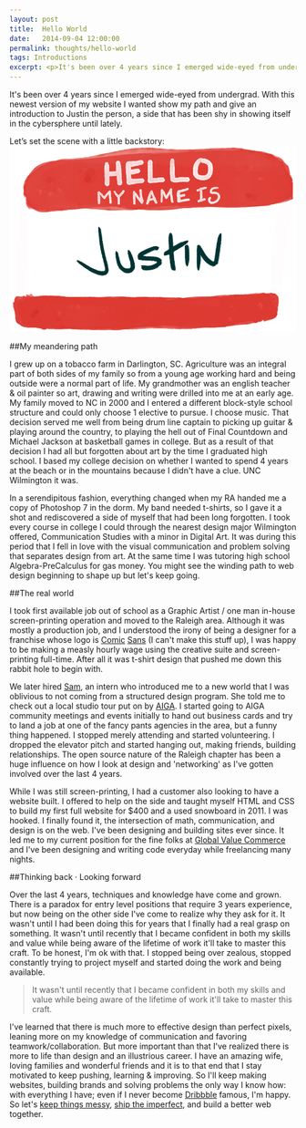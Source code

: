 ```yaml
---
layout: post
title:  Hello World
date:   2014-09-04 12:00:00
permalink: thoughts/hello-world
tags: Introductions
excerpt: <p>It's been over 4 years since I emerged wide-eyed from undergrad. With this newest version of my website I wanted show my path and give an introduction to Justin the person, a side that has been shy in showing itself in the cybersphere until lately.</p>        
---
```

				
It's been over 4 years since I emerged wide-eyed from undergrad. With this newest version of my website I wanted show my path and give an introduction to Justin the person, a side that has been shy in showing itself in the cybersphere until lately.

Let’s set the scene with a little backstory:
![Hello my name is Justin](/../images/hello-world.png)

##My meandering path

I grew up on a tobacco farm in Darlington, SC. Agriculture was an integral part of both sides of my family so from a young age working hard and being outside were a normal part of life. My grandmother was an english teacher &amp; oil painter so art, drawing and writing were drilled into me at an early age. My family moved to NC in 2000 and I entered a different block-style school structure and could only choose 1 elective to pursue. I choose music. That decision served me well from being drum line captain to picking up guitar &amp; playing around the country, to playing the hell out of Final Countdown and Michael Jackson at basketball games in college. But as a result of that decision I had all but forgotten about art by the time I graduated high school. I based my college decision on whether I wanted to spend 4 years at the beach or in the mountains because I didn't have a clue. UNC Wilmington it was. 

In a serendipitous fashion, everything changed when my RA handed me a copy of Photoshop 7 in the dorm.  My band needed t-shirts, so I gave it a shot and rediscovered a side of myself that had been long forgotten. I took every course in college I could through the nearest design major Wilmington offered, Communication Studies with a minor in Digital Art. It was during this period that I fell in love with the visual communication and problem solving that separates design from art. At the same time I was tutoring high school Algebra-PreCalculus for gas money. You might see the winding path to web design beginning to shape up but let's keep going.

##The real world

I took first available job out of school as a Graphic Artist / one man in-house screen-printing operation and moved to the Raleigh area. Although it was mostly a production job, and I understood the irony of being a designer for a franchise whose logo is [Comic](http://www.educationaloutfitters.com/) [Sans](http://customlogooutfitters.com/) (I can't make this stuff up), I was happy to be making a measly hourly wage using the creative suite and screen-printing full-time. After all it was t-shirt design that pushed me down this rabbit hole to begin with.

We later hired [Sam](http://www.samsnyderdesigns.com/), an intern who introduced me to a new world that I was oblivious to not coming from a structured design program. She told me to check out a local studio tour put on by [AIGA](http://raleigh.aiga.org/). I started going to AIGA community meetings and events initially to hand out business cards and try to land a job at one of the fancy pants agencies in the area, but a funny thing happened. I stopped merely attending and started volunteering. I dropped the elevator pitch and started hanging out, making friends, building relationships. The open source nature of the Raleigh chapter has been a huge influence on how I look at design and 'networking' as I've gotten involved over the last 4 years.

While I was still screen-printing, I had a customer also looking to have a website built. I offered to help on the side and taught myself HTML and CSS to build my first full website for $400 and a used snowboard in 2011. I was hooked. I finally found it, the intersection of math, communication, and design is on the web. I've been designing and building sites ever since. It led me to my current position for the fine folks at [Global Value Commerce](http://www.globalvaluecommerce.com/) and I've been designing and writing code everyday while freelancing many nights.

##Thinking back &middot; Looking forward

Over the last 4 years, techniques and knowledge have come and grown. There is a paradox for entry level positions that require 3 years experience, but now being on the other side I've come to realize why they ask for it. It wasn't until I had been doing this for years that I finally had a real grasp on something. It wasn't until recently that I became confident in both my skills and value while being aware of the lifetime of work it'll take to master this craft. To be honest, I'm ok with that. I stopped being over zealous, stopped constantly trying to project myself and started doing the work and being available.

>It wasn't until recently that I became confident in both my skills and value while being aware of the lifetime of work it'll take to master this craft.

I've learned that there is much more to effective design than perfect pixels, leaning more on my knowledge of communication and favoring teamwork/collaboration. But more important than that I've realized there is more to life than design and an illustrious career. I have an amazing wife, loving families and wonderful friends and it is to that end that I stay motivated to keep pushing, learning &amp; improving. So I'll keep making websites, building brands and solving problems the only way I know how: with everything I have; even if I never become [Dribbble](https://dribbble.com/jwmunn) famous, I'm happy. So let's [keep things messy](http://frankchimero.com/blog/make-it-homely/), [ship the imperfect](http://seanwes.com/2014/how-to-cure-perfectionism/), and build a better web together.
